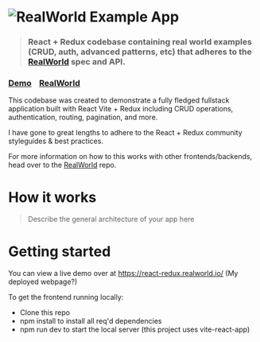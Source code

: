 # ![RealWorld Example App](logo.png)

> ### React + Redux codebase containing real world examples (CRUD, auth, advanced patterns, etc) that adheres to the [RealWorld](https://github.com/gothinkster/realworld) spec and API.


### [Demo](https://demo.realworld.io/)&nbsp;&nbsp;&nbsp;&nbsp;[RealWorld](https://github.com/gothinkster/realworld)


This codebase was created to demonstrate a fully fledged fullstack application built with React Vite + Redux including CRUD operations, authentication, routing, pagination, and more.

I have gone to great lengths to adhere to the React + Redux community styleguides & best practices.

For more information on how to this works with other frontends/backends, head over to the [RealWorld](https://github.com/gothinkster/realworld) repo.


# How it works

> Describe the general architecture of your app here

# Getting started

You can view a live demo over at https://react-redux.realworld.io/ (My deployed webpage?)

To get the frontend running locally:

- Clone this repo
- npm install to install all req'd dependencies
- npm run dev to start the local server (this project uses vite-react-app)

